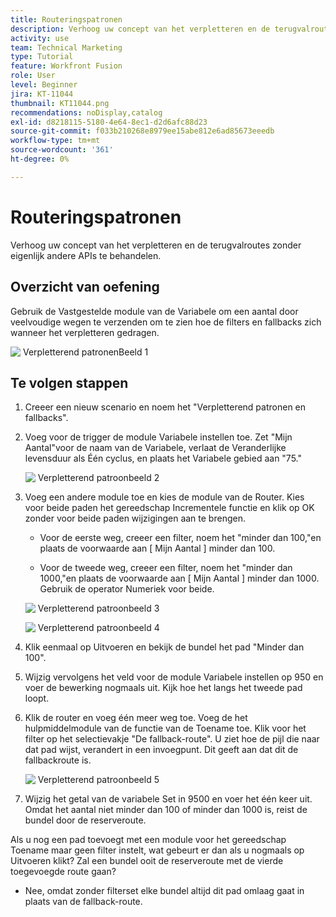 ```yaml
---
title: Routeringspatronen
description: Verhoog uw concept van het verpletteren en de terugvalroutes zonder eigenlijk andere APIs te behandelen.
activity: use
team: Technical Marketing
type: Tutorial
feature: Workfront Fusion
role: User
level: Beginner
jira: KT-11044
thumbnail: KT11044.png
recommendations: noDisplay,catalog
exl-id: d8218115-5180-4e64-8ec1-d2d6afc88d23
source-git-commit: f033b210268e8979ee15abe812e6ad85673eeedb
workflow-type: tm+mt
source-wordcount: '361'
ht-degree: 0%

---
```


# Routeringspatronen

Verhoog uw concept van het verpletteren en de terugvalroutes zonder eigenlijk andere APIs te behandelen.

## Overzicht van oefening

Gebruik de Vastgestelde module van de Variabele om een aantal door veelvoudige wegen te verzenden om te zien hoe de filters en fallbacks zich wanneer het verpletteren gedragen.

![&#x200B; Verpletterend patronenBeeld 1 &#x200B;](../12-exercises/assets/routing-patterns-walkthrough-1.png)

## Te volgen stappen

1. Creeer een nieuw scenario en noem het &quot;Verpletterend patronen en fallbacks&quot;.
1. Voeg voor de trigger de module Variabele instellen toe. Zet &quot;Mijn Aantal&quot;voor de naam van de Variabele, verlaat de Veranderlijke levensduur als Één cyclus, en plaats het Variabele gebied aan &quot;75.&quot;

   ![&#x200B; Verpletterend patroonbeeld 2 &#x200B;](../12-exercises/assets/routing-patterns-walkthrough-2.png)

1. Voeg een andere module toe en kies de module van de Router. Kies voor beide paden het gereedschap Incrementele functie en klik op OK zonder voor beide paden wijzigingen aan te brengen.

   + Voor de eerste weg, creeer een filter, noem het &quot;minder dan 100,&quot;en plaats de voorwaarde aan [ Mijn Aantal ] minder dan 100.

   + Voor de tweede weg, creeer een filter, noem het &quot;minder dan 1000,&quot;en plaats de voorwaarde aan [ Mijn Aantal ] minder dan 1000. Gebruik de operator Numeriek voor beide.

   ![&#x200B; Verpletterend patroonbeeld 3 &#x200B;](../12-exercises/assets/routing-patterns-walkthrough-3.png)

   ![&#x200B; Verpletterend patroonbeeld 4 &#x200B;](../12-exercises/assets/routing-patterns-walkthrough-4.png)

1. Klik eenmaal op Uitvoeren en bekijk de bundel het pad &quot;Minder dan 100&quot;.
1. Wijzig vervolgens het veld voor de module Variabele instellen op 950 en voer de bewerking nogmaals uit. Kijk hoe het langs het tweede pad loopt.
1. Klik de router en voeg één meer weg toe. Voeg de het hulpmiddelmodule van de functie van de Toename toe. Klik voor het filter op het selectievakje &quot;De fallback-route&quot;. U ziet hoe de pijl die naar dat pad wijst, verandert in een invoegpunt. Dit geeft aan dat dit de fallbackroute is.

   ![&#x200B; Verpletterend patroonbeeld 5 &#x200B;](../12-exercises/assets/routing-patterns-walkthrough-5.png)

1. Wijzig het getal van de variabele Set in 9500 en voer het één keer uit. Omdat het aantal niet minder dan 100 of minder dan 1000 is, reist de bundel door de reserveroute.

Als u nog een pad toevoegt met een module voor het gereedschap Toename maar geen filter instelt, wat gebeurt er dan als u nogmaals op Uitvoeren klikt? Zal een bundel ooit de reserveroute met de vierde toegevoegde route gaan?

+ Nee, omdat zonder filterset elke bundel altijd dit pad omlaag gaat in plaats van de fallback-route.
